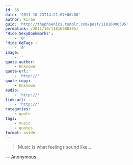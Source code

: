 ```yaml
---
id: 65
date: '2011-10-23T14:21:07+00:00'
author: Kiran
guid: 'http://thephoenics.tumblr.com/post/11816000395'
permalink: /2011/10/11816000395/
'Hide SexyBookmarks':
    - '0'
'Hide OgTags':
    - '0'
image:
    - ''
quote-author:
    - Unknown
quote-url:
    - 'http://'
quote-copy:
    - Unknown
audio:
    - 'http://'
link-url:
    - 'http://'
categories:
    - quote
tags:
    - music
    - quotes
format: aside
---
```


> Music is what feelings sound like…

— Anonymous